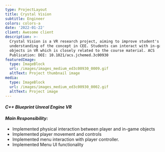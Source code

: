 ```yaml
---
type: ProjectLayout
title: Crystal Vision
subtitle: Engineer
colors: colors-a
date: '2022-01-22'
client: Awesome client
description: >-
  Crystal Vision is a VR research project, aiming to improve student's
  understanding of the concept in CEE. Students can interact with in-game 3D
  objects in VR which is closely related to the course material. ACS
  Publication: DOI: 10.1021/acs.jchemed.3c00930
featuredImage:
  type: ImageBlock
  url: /images/images_medium_ed3c00930_0009.gif
  altText: Project thumbnail image
media:
  type: ImageBlock
  url: /images/images_medium_ed3c00930_0002.gif
  altText: Project image
---
```

#### *C++  Blueprint Unreal Engine VR*

#### *Main Responsibility:*

*   Implemented physical interaction between player and in-game objects
*   Implemented player movement and controls
*   Implemented menu interaction with player controller.
*   Implemented Menu UI functionality

